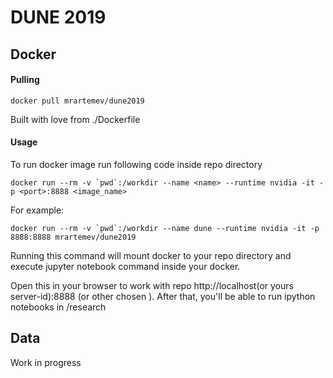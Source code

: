 # DUNE 2019

## Docker 

#### Pulling

```docker pull mrartemev/dune2019```

Built with love from ./Dockerfile 

#### Usage
To run docker image run following code inside repo directory

```docker run --rm -v `pwd`:/workdir --name <name> --runtime nvidia -it -p <port>:8888 <image_name>```

For example:

```docker run --rm -v `pwd`:/workdir --name dune --runtime nvidia -it -p 8888:8888 mrartemev/dune2019```

Running this command will mount docker to your repo directory and execute jupyter notebook command inside your docker.

Open this in your browser to work with repo http://localhost(or yours server-id):8888 (or other chosen <port>). After that, you'll be able to run ipython notebooks in /research


## Data

Work in progress


